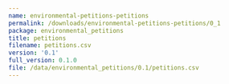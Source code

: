 ```yaml
---
name: environmental-petitions-petitions
permalink: /downloads/environmental-petitions-petitions/0_1
package: environmental_petitions
title: petitions
filename: petitions.csv
version: '0.1'
full_version: 0.1.0
file: /data/environmental_petitions/0.1/petitions.csv
---
```

